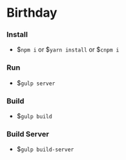 # Birthday

### Install

- $`npm i` or $`yarn install` or $`cnpm i` 

### Run
- $`gulp server` 

### Build
- $`gulp build` 

### Build Server
- $`gulp build-server`